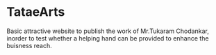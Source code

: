 # TataeArts
Basic attractive website to publish the work of Mr.Tukaram Chodankar, inorder to test whether a helping hand can be provided to enhance the buisness reach.
